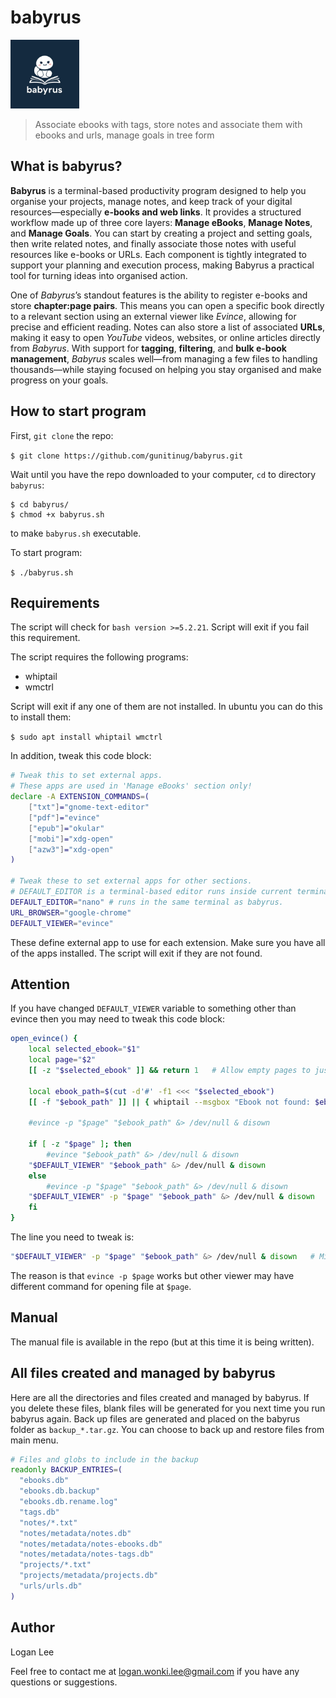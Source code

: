 # babyrus
<img src="./babyrus.jpeg" height=110>

> Associate ebooks with tags, store notes and associate them with ebooks and urls, manage goals in tree form

## What is babyrus?
**Babyrus** is a terminal-based productivity program designed to help you organise your projects, manage notes, and keep track of your digital resources—especially **e-books and web links**. It provides a structured workflow made up of three core layers: **Manage eBooks**, **Manage Notes**, and **Manage Goals**. You can start by creating a project and setting goals, then write related notes, and finally associate those notes with useful resources like e-books or URLs. Each component is tightly integrated to support your planning and execution process, making Babyrus a practical tool for turning ideas into organised action.

One of *Babyrus*’s standout features is the ability to register e-books and store **chapter:page pairs**. This means you can open a specific book directly to a relevant section using an external viewer like *Evince*, allowing for precise and efficient reading. Notes can also store a list of associated **URLs**, making it easy to open *YouTube* videos, websites, or online articles directly from *Babyrus*. With support for **tagging**, **filtering**, and **bulk e-book management**, *Babyrus* scales well—from managing a few files to handling thousands—while staying focused on helping you stay organised and make progress on your goals.

## How to start program
First, `git clone` the repo:

`$ git clone https://github.com/gunitinug/babyrus.git`

Wait until you have the repo downloaded to your computer, `cd` to directory `babyrus`:

```
$ cd babyrus/
$ chmod +x babyrus.sh
```

to make `babyrus.sh` executable.

To start program:

`$ ./babyrus.sh`

## Requirements

The script will check for `bash version >=5.2.21`. Script will exit if you fail this requirement.

The script requires the following programs:
- whiptail
- wmctrl

Script will exit if any one of them are not installed. In ubuntu you can do this to install them:

`$ sudo apt install whiptail wmctrl`

In addition, tweak this code block:

```bash
# Tweak this to set external apps.
# These apps are used in 'Manage eBooks' section only!
declare -A EXTENSION_COMMANDS=(
    ["txt"]="gnome-text-editor"
    ["pdf"]="evince"
    ["epub"]="okular"
    ["mobi"]="xdg-open"
    ["azw3"]="xdg-open"
)

# Tweak these to set external apps for other sections.
# DEFAULT_EDITOR is a terminal-based editor runs inside current terminal.
DEFAULT_EDITOR="nano" # runs in the same terminal as babyrus.
URL_BROWSER="google-chrome"
DEFAULT_VIEWER="evince"
```

These define external app to use for each extension. Make sure you have all of the apps installed. The script will exit if they are not found.

## Attention
If you have changed `DEFAULT_VIEWER` variable to something other than evince then you may need to tweak this code block:

```bash
open_evince() {
    local selected_ebook="$1"
    local page="$2"
    [[ -z "$selected_ebook" ]] && return 1   # Allow empty pages to just open the document.

    local ebook_path=$(cut -d'#' -f1 <<< "$selected_ebook")
    [[ -f "$ebook_path" ]] || { whiptail --msgbox "Ebook not found: $ebook_path" 20 80; return 1; }

    #evince -p "$page" "$ebook_path" &> /dev/null & disown

    if [ -z "$page" ]; then
        #evince "$ebook_path" &> /dev/null & disown
	"$DEFAULT_VIEWER" "$ebook_path" &> /dev/null & disown
    else
        #evince -p "$page" "$ebook_path" &> /dev/null & disown
	"$DEFAULT_VIEWER" -p "$page" "$ebook_path" &> /dev/null & disown   # Might need to tweak this line.
    fi
}
```

The line you need to tweak is:

```bash
"$DEFAULT_VIEWER" -p "$page" "$ebook_path" &> /dev/null & disown   # Might need to tweak this line.
```

The reason is that `evince -p $page` works but other viewer may have different command for opening file at `$page`.

## Manual
The manual file is available in the repo (but at this time it is being written).

## All files created and managed by babyrus
Here are all the directories and files created and managed by babyrus. If you delete these files, blank files will be generated for you next time you run babyrus again. Back up files are generated and placed on the babyrus folder as `backup_*.tar.gz`. You can choose to back up and restore files from main menu.

```bash
# Files and globs to include in the backup
readonly BACKUP_ENTRIES=(
  "ebooks.db"
  "ebooks.db.backup"
  "ebooks.db.rename.log"
  "tags.db"
  "notes/*.txt"
  "notes/metadata/notes.db"
  "notes/metadata/notes-ebooks.db"
  "notes/metadata/notes-tags.db"
  "projects/*.txt"
  "projects/metadata/projects.db"
  "urls/urls.db"
)
```

## Author
Logan Lee

Feel free to contact me at [logan.wonki.lee@gmail.com](mailto:logan.wonki.lee@gmail.com) if you have any questions or suggestions.
